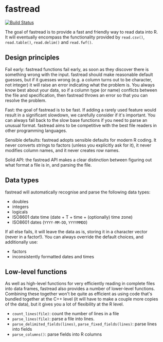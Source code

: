 # fastread

[![Build Status](https://travis-ci.org/romainfrancois/fastread.png?branch=master)](https://travis-ci.org/romainfrancois/fastread)

The goal of fastread is to provide a fast and friendly way to read data into R. It will eventually encompass the functionality provided by `read.csv()`, `read.table()`, `read.delim()` and `read.fwf()`.

## Design principles

Fail early: fastread functions fail early, as soon as they discover there is something wrong with the input. fastread should make reasonable default guesses, but if it guesses wrong (e.g. a column turns out to be character, not integer) it will raise an error indicating what the problem is. You always know best about your data, so if a column type (or name) conflicts between the file and specification, then fastread throws an error so that you can resolve the problem.

Fast: the goal of fastread is to be fast. If adding a rarely used feature would result in a significant slowdown, we carefully consider if it's important. You can always fall back to the slow base functions if you need to parse an unusual format. fastread aims to be competitive with the best file readers in other programming languages.

Sensible defaults: fastread adopts sensible defaults for modern R coding. It never converts strings to factors (unless you explicitly ask for it), it never modifies column names, and it never creates row names.

Solid API: the fastread API makes a clear distinction between figuring out what format a file is in, and parsing the file. 

## Data types

fastread will automatically recognise and parse the following data types:

* doubles
* integers
* logicals
* ISO8601 date time (date + T + time + (optionally) time zone)
* ISO8601 dates (`YYYY-MM-DD`, `YYYYMMDD`)

If all else fails, it will leave the data as is, storing it in a character vector (never in a factor!). You can always override the default choices, and additionally use:

* factors
* inconsistently formatted dates and times

## Low-level functions

As well as high-level functions for very efficiently reading in complete files into data frames, fastread also provides a number of lower-level functions. Combining these together won't be quite as efficient as using code that's bundled together at the C++ level (it will have to make a couple more copies of the data), but it gives you a lot of flexibility at the R level.

* `count_lines(file)`: count the number of lines in a file
* `parse_lines(file)`: parse a file into lines.
* `parse_delimited_fields(lines)`, `parse_fixed_fields(lines)`: parse lines into
  fields
* `parse_columns()`: parse fields into R columns
